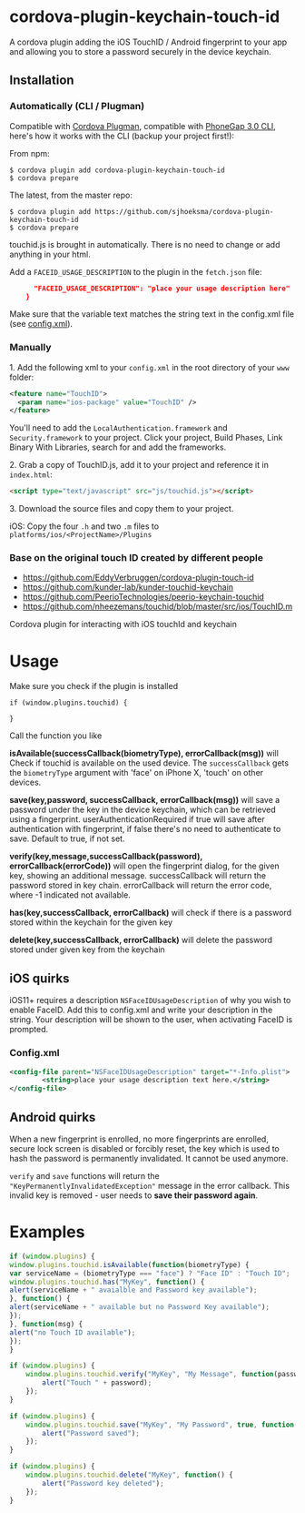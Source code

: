 

# cordova-plugin-keychain-touch-id 

A cordova plugin adding the iOS TouchID / Android fingerprint to your app and allowing you to store a password securely in the device keychain.

## Installation

### Automatically (CLI / Plugman)
Compatible with [Cordova Plugman](https://github.com/apache/cordova-plugman), compatible with [PhoneGap 3.0 CLI](http://docs.phonegap.com/en/3.0.0/guide_cli_index.md.html#The%20Command-line%20Interface_add_features), here's how it works with the CLI (backup your project first!):

From npm:
```
$ cordova plugin add cordova-plugin-keychain-touch-id
$ cordova prepare
```

The latest, from the master repo:
```
$ cordova plugin add https://github.com/sjhoeksma/cordova-plugin-keychain-touch-id
$ cordova prepare
```

touchid.js is brought in automatically. There is no need to change or add anything in your html.

Add a `FACEID_USAGE_DESCRIPTION` to the plugin in the `fetch.json` file:

```json "variables": {
      "FACEID_USAGE_DESCRIPTION": "place your usage description here"
    }
```
Make sure that the variable text matches the string text in the config.xml file (see [config.xml](###config.xml)).

### Manually

1\. Add the following xml to your `config.xml` in the root directory of your `www` folder:
```xml
<feature name="TouchID">
  <param name="ios-package" value="TouchID" />
</feature>
```

You'll need to add the `LocalAuthentication.framework` and `Security.framework` to your project.
Click your project, Build Phases, Link Binary With Libraries, search for and add the frameworks.

2\. Grab a copy of TouchID.js, add it to your project and reference it in `index.html`:
```html
<script type="text/javascript" src="js/touchid.js"></script>
```

3\. Download the source files and copy them to your project.

iOS: Copy the four `.h` and two `.m` files to `platforms/ios/<ProjectName>/Plugins`

### Base on the original touch ID created by different people
* https://github.com/EddyVerbruggen/cordova-plugin-touch-id
* https://github.com/kunder-lab/kunder-touchid-keychain
* https://github.com/PeerioTechnologies/peerio-keychain-touchid
* https://github.com/nheezemans/touchid/blob/master/src/ios/TouchID.m

Cordova plugin for interacting with iOS touchId and keychain

# Usage

Make sure you check if the plugin is installed 

```
if (window.plugins.touchid) {

}
```

Call the function you like

**isAvailable(successCallback(biometryType), errorCallback(msg))** will Check if touchid is available on the used device. The `successCallback` gets the `biometryType` argument with 'face' on iPhone X, 'touch' on other devices.

**save(key,password, successCallback, errorCallback(msg))**
will save a password under the key in the device keychain, which can be retrieved using a fingerprint. 
userAuthenticationRequired if true will save after authentication with fingerprint, if false there's no need to authenticate to save. Default to true, if not set.

**verify(key,message,successCallback(password), errorCallback(errorCode))**
will open the fingerprint dialog, for the given key, showing an additional message.
successCallback will return the password stored in key chain.
errorCallback will return the error code, where -1 indicated not available.

**has(key,successCallback, errorCallback)**
will check if there is a password stored within the keychain for the given key

**delete(key,successCallback, errorCallback)**
will delete the password stored under given key from the keychain

## iOS quirks

iOS11+ requires a description `NSFaceIDUsageDescription` of why you wish to enable FaceID. Add this to config.xml and write your description in the string. Your description will be shown to the user, when activating FaceID is prompted.

### Config.xml

```xml
<config-file parent="NSFaceIDUsageDescription" target="*-Info.plist">
        <string>place your usage description text here.</string>
</config-file>

```


## Android quirks

When a new fingerprint is enrolled, no more fingerprints are enrolled, secure lock screen is disabled or forcibly reset,
the key which is used to hash the password is permanently invalidated. It cannot be used anymore.

`verify` and `save` functions will return the `"KeyPermanentlyInvalidatedException"` message in the error callback.
This invalid key is removed - user needs to **save their password again**.

# Examples

```js
if (window.plugins) {
window.plugins.touchid.isAvailable(function(biometryType) {
var serviceName = (biometryType === "face") ? "Face ID" : "Touch ID";
window.plugins.touchid.has("MyKey", function() {
alert(serviceName + " avaialble and Password key available");
}, function() {
alert(serviceName + " available but no Password Key available");
});
}, function(msg) {
alert("no Touch ID available");
});
}

if (window.plugins) {
    window.plugins.touchid.verify("MyKey", "My Message", function(password) {
        alert("Touch " + password);
    });
}

if (window.plugins) {
    window.plugins.touchid.save("MyKey", "My Password", true, function() {
        alert("Password saved");
    });
}

if (window.plugins) {
    window.plugins.touchid.delete("MyKey", function() {
        alert("Password key deleted");
    });
}
```

